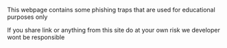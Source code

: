 This webpage contains some phishing traps that are used for educational purposes only

If you share link or anything from this site do at your own risk we developer wont be responsible
